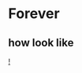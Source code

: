 # Forever

## how look like
[!](https://github.com/omarreda22/Forever/blob/main/static/img/bg-img/blog2.jpg)
